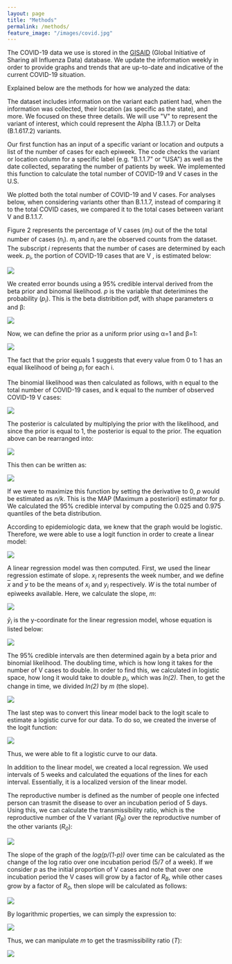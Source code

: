 ```yaml
---
layout: page
title: "Methods"
permalink: /methods/
feature_image: "/images/covid.jpg"
---
```




The COVID-19 data we use is stored in the [GISAID](gisaid.org) (Global Initiative of Sharing all Influenza Data) database. We update the information weekly in order to provide graphs and trends that are up-to-date and indicative of the current COVID-19 situation. 

Explained below are the methods for how we analyzed the data:

The dataset includes information on the variant each patient had, when the information was collected, their location (as specific as the state), and more. We focused on these three details. We will use "V" to represent the variant of interest, which could represent the Alpha (B.1.1.7) or Delta (B.1.617.2) variants.

Our first function has an input of a specific variant or location and outputs a list of the number of cases for each epiweek. The code checks the variant or location column for a specific label (e.g. "B.1.1.7" or "USA") as well as the date collected, separating the number of patients by week.  We implemented this function to calculate the total number of COVID-19 and V cases in the U.S. 

We plotted both the total number of COVID-19 and V cases. For analyses below, when considering variants other than B.1.1.7, instead of comparing it to the total COVID cases, we compared it to the total cases between variant V and B.1.1.7.

Figure 2 represents the percentage of V cases (*m<sub>i</sub>*) out of the the total number of cases (*n<sub>i</sub>*). *m<sub>i</sub>* and *n<sub>i</sub>* are the observed counts from the dataset. The subscript *i* represents that the number of cases are determined by each week. *p<sub>i</sub>*, the portion of COVID-19 cases that are V , is estimated below:

<img src="https://render.githubusercontent.com/render/math?math=%5CLARGE%0A%5Cbegin%7Balign*%7D%0Ap_i%20%26%3D%20%5Cfrac%7Bm_i%7D%7Bn_i%7D%0A%5Cend%7Balign*%7D" style="display: block; margin-left: auto; margin-right: auto;"> 

We created error bounds using a 95% credible interval derived from the beta prior and binomal likelihood. *p* is the variable that deterimines the probability (*p<sub>i</sub>*). This is the beta distribition pdf, with shape parameters &alpha; and &beta;:

<img src="https://render.githubusercontent.com/render/math?math=%5CLARGE%0A%5Cbegin%7Balign*%7D%0A%5Cfrac%7Bp%5E%7B%5Calpha-1%7D(1-p)%5E%7B%5Cbeta-1%7D%7D%7B%5CBeta(%5Calpha%2C%20%5Cbeta)%7D%0A%5Cend%7Balign*%7D" class="center" style="display: block; margin-left: auto; margin-right: auto;">



Now, we can define the prior as a uniform prior using &alpha;=1 and &beta;=1:

<img src="https://render.githubusercontent.com/render/math?math=%5CLARGE%0A%5Cbegin%7Balign*%7D%0A%5Ctextrm%7BBeta%7D(%5Calpha%2C%5Cbeta)%20%26%3D%20%5Ctextrm%7BBeta%7D(1%2C1)%5C%5C%0A%5Cfrac%7Bp%5E%7B0%7D(1-p)%5E%7B0%7D%7D%7B%5CBeta(1%2C1)%7D%20%26%3D%201%5C%5C%0A%5Cend%7Balign*%7D" style="display: block; margin-left: auto; margin-right: auto;">

The fact that the prior equals 1 suggests that every value from 0 to 1 has an equal likelihood of being *p<sub>i</sub>* for each i.

The binomial likelihood was then calculated as follows, with n equal to the total number of COVID-19 cases, and k equal to the number of observed COVID-19 V cases: 

<img src="https://render.githubusercontent.com/render/math?math=%5CLARGE%0A%5Cbegin%7Balign*%7D%0A%5Ctextrm%7BBinom%7D(n%2Cp)%20%26%3D%20%5Cbinom%7Bn%7D%7Bk%7Dp%5Ek(1-p)%5E%7Bn-k%7D%0A%5Cend%7Balign*%7D" style="display: block; margin-left: auto; margin-right: auto;">

The posterior is calculated by multiplying the prior with the likelihood, and since the prior is equal to 1, the posterior is equal to the prior. The equation above can be rearranged into:

<img src="https://render.githubusercontent.com/render/math?math=%5CLARGE%0A%5Cbegin%7Balign*%7D%0Ap%5E%7Bk%7D(1-p)%5E%7Bn-k%7D%20%26%3D%20p%5E%7B(k%2B1)-1%7D(1-p)%5E%7B(n-k%2B1)-1%7D%0A%5Cend%7Balign*%7D" style="display: block; margin-left: auto; margin-right: auto;">

This then can be written as:

<img src="https://render.githubusercontent.com/render/math?math=%5CLARGE%0A%5Cbegin%7Balign*%7D%0A%5Ctextrm%7BBeta%7D(k%2B1%2C%20n-k%2B1)%0A%5Cend%7Balign*%7D" style="display: block; margin-left: auto; margin-right: auto;">

If we were to maximize this function by setting the derivative to 0, *p* would be estimated as *n/k*. This is the MAP (Maximum a posteriori) estimator for p. We calculated the 95% credible interval by computing the 0.025 and 0.975 quantiles of the beta distribution.

According to epidemiologic data, we knew that the graph would be logistic. Therefore, we were able to use a logit function in order to create a linear model:

<img src="https://render.githubusercontent.com/render/math?math=%5CLARGE%0A%5Cbegin%7Balign*%7D%0Ay_i%20%26%3D%20%20%5Clog%7B%5Cfrac%7Bp_i%7D%7B1-p_i%7D%7D%0A%5Cend%7Balign*%7D" style="display: block; margin-left: auto; margin-right: auto;">

A linear regression model was then computed. First, we used the linear regression estimate of slope. *x<sub>i</sub>* represents the week number, and we define *<SPAN STYLE="text-decoration:overline">x</SPAN>* and *<SPAN STYLE="text-decoration:overline">y</SPAN>* to be the means of *x<sub>i</sub>* and *y<sub>i</sub>* respectively. *W* is the total number of epiweeks available. Here, we calculate the slope, *m*:

<img src="https://render.githubusercontent.com/render/math?math=%5CLARGE%0A%5Cbegin%7Balign*%7D%0Am%20%3D%20%5Cfrac%7B%5Csum_%7Bi%3D0%7D%5E%7BW%7D(x_i-%5Cbar%7Bx%7D)(y_i-%5Cbar%7By%7D)%7D%7B%5Csum_%7Bi%3D0%7D%5E%7BW%7D(x_i-%5Cbar%7Bx%7D)%5E2%7D%0A%5Cend%7Balign*%7D" style="display: block; margin-left: auto; margin-right: auto;">

*&#375;<sub>i</sub>* is the y-coordinate for the linear regression model, whose equation is listed below:

<img src="https://render.githubusercontent.com/render/math?math=%5CLARGE%0A%5Cbegin%7Balign*%7D%0A%5Chat%7By%7D_i%20%3D%20m(x_i-%5Cbar%7Bx%7D)%2B%5Cbar%7By%7D%0A%5Cend%7Balign*%7D" style="display: block; margin-left: auto; margin-right: auto;">

The 95% credible intervals are then determined again by a beta prior and binomial likelihood. The doubling time, which is how long it takes for the number of V cases to double. In order to find this, we calculated in logistic space, how long it would take to double *p<sub>i</sub>*, which was *ln(2)*. Then, to get the change in time, we divided *ln(2)* by *m* (the slope). 

<img src="https://render.githubusercontent.com/render/math?math=%5CLARGE%0A%5Cbegin%7Balign*%7D%0At%20%3D%20%5Cfrac%7B%5Cln%7B2%7D%7D%7Bm%7D%0A%5Cend%7Balign*%7D" style="display: block; margin-left: auto; margin-right: auto;">

The last step was to convert this linear model back to the logit scale to estimate a logistic curve for our data. To do so, we created the inverse of the logit function:

<img src="https://render.githubusercontent.com/render/math?math=%5CLARGE%0A%5Cbegin%7Balign*%7D%0A%5Chat%7Bp_i%7D%20%3D%20%5Cfrac%7Be%5E%7B%5Chat%7By_i%7D%7D%7D%7B1%2Be%5E%7B%5Chat%7By_i%7D%7D%7D%0A%5Cend%7Balign*%7D" style="display: block; margin-left: auto; margin-right: auto;">

Thus, we were able to fit a logistic curve to our data.

In addition to the linear model, we created a local regression. We used intervals of 5 weeks and calculated the equations of the lines for each interval. Essentially, it is a localized version of the linear model. 

The reproductive number is defined as the number of people one infected person can trasmit the disease to over an incubation period of 5 days. Using this, we can calculate the transmissibility ratio, which is the reproductive number of the V variant (*R<sub>B</sub>*) over the reproductive number of the other variants (*R<sub>0</sub>*):

<img src="https://render.githubusercontent.com/render/math?math=%5CLARGE%7B%5Cfrac%7BR_B%7D%7BR_0%7D%7D" class="center" style="display: block; margin-left: auto; margin-right: auto;">

The slope of the graph of the *log(p/(1-p))* over time can be calculated as the change of the log ratio over one incubation period (5/7 of a week). If we consider  *p* as the initial proportion of V cases and note that over one incubation period the V cases will grow by a factor of *R<sub>B</sub>*, while other cases grow by a factor of *R<sub>0</sub>*, then slope will be calculated as follows:

<img src="https://render.githubusercontent.com/render/math?math=%5CLARGE%7Bm%20%3D%20%5Cfrac%7B%5Clog%7B%5Cfrac%7Bp*R_B%7D%7B(1-p)*R_0%7D%7D%20-%5Clog%7B%5Cfrac%7Bp%7D%7B1-p%7D%7D%7D%7B%5Cfrac%7B5%7D%7B7%7D%7D%7D" class="center" style="display: block; margin-left: auto; margin-right: auto;">

By logarithmic properties, we can simply the expression to:

<img src="https://render.githubusercontent.com/render/math?math=%5CLARGE%7Bm%20%3D%20%5Cfrac%7B%5Clog%7B%5Cfrac%7BR_B%7D%7BR_0%7D%7D%7D%7B%5Cfrac%7B5%7D%7B7%7D%7D%7D" class="center" style="display: block; margin-left: auto; margin-right: auto;">

Thus, we can manipulate *m* to get the trasmissibility ratio (*T*):

<img src="https://render.githubusercontent.com/render/math?math=%5CLARGE%7BT%20%3D%20e%5E%7B(%5Cfrac%7B5%7D%7B7%7D)*m%7D%7D" class="center" style="display: block; margin-left: auto; margin-right: auto;">